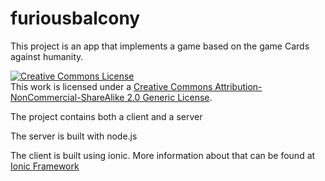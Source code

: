 # furiousbalcony

This project is an app that implements a game based on the game Cards against humanity.

<a rel="license" href="http://creativecommons.org/licenses/by-nc-sa/2.0/"><img alt="Creative Commons License" style="border-width:0" src="https://i.creativecommons.org/l/by-nc-sa/2.0/88x31.png" /></a><br />This work is licensed under a <a rel="license" href="http://creativecommons.org/licenses/by-nc-sa/2.0/">Creative Commons Attribution-NonCommercial-ShareAlike 2.0 Generic License</a>.


The project contains both a client and a server

The server is built with node.js

The client is built using ionic. More information about that can be found at <a href="http://ionicframework.com/">Ionic Framework</a>
